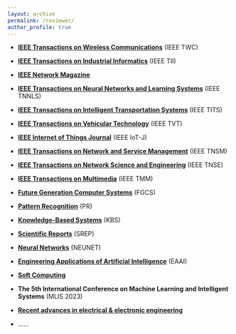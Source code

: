 ```yaml
---
layout: archive
permalink: /reviewer/
author_profile: true
---
```

* **[IEEE Transactions on Wireless Communications](https://ieeexplore.ieee.org/xpl/RecentIssue.jsp?punumber=7693)** (IEEE TWC)

* **[IEEE Transactions on Industrial Informatics](https://ieeexplore.ieee.org/xpl/RecentIssue.jsp?punumber=9424)** (IEEE TII)

* **[IEEE Network Magazine](https://ieeexplore.ieee.org/xpl/RecentIssue.jsp?punumber=65)**

* **[IEEE Transactions on Neural Networks and Learning Systems](https://ieeexplore.ieee.org/xpl/RecentIssue.jsp?punumber=5962385)** (IEEE TNNLS)

* **[IEEE Transactions on Intelligent Transportation Systems](https://ieeexplore.ieee.org/xpl/RecentIssue.jsp?punumber=6979)** (IEEE TITS)

* **[IEEE Transactions on Vehicular Technology](https://ieeexplore.ieee.org/xpl/RecentIssue.jsp?punumber=25)** (IEEE TVT)

* **[IEEE Internet of Things Journal](https://ieeexplore.ieee.org/xpl/RecentIssue.jsp?punumber=6488907)** (IEEE IoT-J)

* **[IEEE Transactions on Network and Service Management](https://ieeexplore.ieee.org/xpl/RecentIssue.jsp?punumber=4275028)** (IEEE TNSM)

* **[IEEE Transactions on Network Science and Engineering](https://www.comsoc.org/publications/journals/ieee-tnse)** (IEEE  TNSE)

* **[IEEE Transactions on Multimedia](https://ieeexplore.ieee.org/xpl/RecentIssue.jsp?punumber=6046)** (IEEE TMM)

* **[Future Generation Computer Systems](https://www.sciencedirect.com/journal/future-generation-computer-systems)** (FGCS)

* **[Pattern Recognition](https://www.sciencedirect.com/journal/pattern-recognition)** (PR)

* **[Knowledge-Based Systems](https://www.sciencedirect.com/journal/knowledge-based-systems)** (KBS)

* **[Scientific Reports](https://www.nature.com/srep/)** (SREP)

* **[Neural Networks](https://www.sciencedirect.com/journal/neural-networks)** (NEUNET)

* **[Engineering Applications of Artificial Intelligence](https://www.sciencedirect.com/journal/engineering-applications-of-artificial-intelligence)** (EAAI)

* **[Soft Computing](https://link.springer.com/journal/500?utm_medium=affiliate&utm_source=baidu&utm_content=banner&utm_term=null&utm_campaign=CONR_JRNLS_DEC1_CN_CNPL_00340_HPAUT)**

* **The 5th International Conference on Machine Learning and Intelligent Systems** (MLIS 2023)

* **[Recent advances in electrical & electronic engineering](https://www.benthamscience.com/public/journals/recent-advances-in-electrical-and-electronic-engineering)**

*  ......
